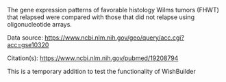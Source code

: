 The gene expression patterns of favorable histology Wilms tumors (FHWT) that relapsed were compared with those that did not relapse using oligonucleotide arrays.

Data source: https://www.ncbi.nlm.nih.gov/geo/query/acc.cgi?acc=gse10320

Citation(s): https://www.ncbi.nlm.nih.gov/pubmed/19208794

This is a temporary addition to test the functionality of WishBuilder
